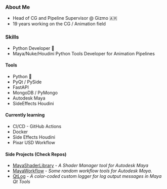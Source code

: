### About Me
+ Head of CG and Pipeline Supervisor @ Gizmo :argentina:
+ 19 years working on the CG / Animation field

### Skills
+ Python Developer :snake:
+ Maya/Nuke/Houdini Python Tools Developer for Animation Pipelines

#### Tools
+ Python :snake:
+ PyQt / PySide
+ FastAPI
+ MongoDB / PyMongo
+ Autodesk Maya
+ SideEffects Houdini

#### Currently learning
+ CI/CD - GitHub Actions
+ Docker
+ Side Effects Houdini
+ Pixar USD Workflow

#### Side Projects (Check Repos)
+ [MayaShaderLibrary](https://github.com/MaxRocamora/MayaShaderLibrary) - *A Shader Manager tool for Autodesk Maya*
+ [MayaWorkflow](https://github.com/MaxRocamora/MayaWorkflow) - *Some random workflow tools for Autodesk Maya.*
+ [QtLog](https://github.com/MaxRocamora/QtLog) - *A color-coded custom logger for log output messages in Maya Qt Tools*

